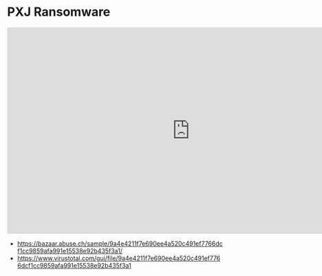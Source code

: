 # PXJ Ransomware

<iframe width="848" height="480" src="https://uptostream.com/iframe/kizinzdkjncp" scrolling="no" frameborder="0" allowfullscreen webkitallowfullscreen></iframe>

* https://bazaar.abuse.ch/sample/9a4e4211f7e690ee4a520c491ef7766dcf1cc9859afa991e15538e92b435f3a1/
* https://www.virustotal.com/gui/file/9a4e4211f7e690ee4a520c491ef7766dcf1cc9859afa991e15538e92b435f3a1

